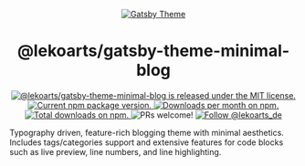 <p align="center">
  <a href="https://themes.lekoarts.de">
    <img alt="Gatsby Theme" src="https://img.lekoarts.de/gatsby/gatsby-themes-illustration.png" />
  </a>
</p>
<h1 align="center">
  @lekoarts/gatsby-theme-minimal-blog
</h1>

<p align="center">
  <a href="https://github.com/LekoArts/gatsby-themes/blob/master/LICENSE">
    <img src="https://img.shields.io/badge/license-MIT-blue.svg" alt="@lekoarts/gatsby-theme-minimal-blog is released under the MIT license." />
  </a>
  <a href="https://www.npmjs.org/package/@lekoarts/gatsby-theme-minimal-blog">
    <img src="https://img.shields.io/npm/v/@lekoarts/gatsby-theme-minimal-blog.svg" alt="Current npm package version." />
  </a>
  <a href="https://npmcharts.com/compare/@lekoarts/gatsby-theme-minimal-blog?minimal=true">
    <img src="https://img.shields.io/npm/dm/@lekoarts/gatsby-theme-minimal-blog.svg" alt="Downloads per month on npm." />
  </a>
  <a href="https://npmcharts.com/compare/@lekoarts/gatsby-theme-minimal-blog?minimal=true">
    <img src="https://img.shields.io/npm/dt/@lekoarts/gatsby-theme-minimal-blog.svg" alt="Total downloads on npm." />
  </a>
  <img src="https://img.shields.io/badge/PRs-welcome-brightgreen.svg" alt="PRs welcome!" />
  <a href="https://twitter.com/intent/follow?screen_name=lekoarts_de">
      <img src="https://img.shields.io/twitter/follow/lekoarts_de.svg?label=Follow%20@lekoarts_de" alt="Follow @lekoarts_de" />
    </a>
</p>

Typography driven, feature-rich blogging theme with minimal aesthetics. Includes tags/categories support and extensive features for code blocks such as live preview, line numbers, and line highlighting.
